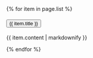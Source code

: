 <div class="usa-accordion accordion">
    {% for item in page.list %}
        <h4 class="usa-accordion__heading">
            <button
            class="usa-accordion__button"
            aria-expanded="false"
            aria-controls="a{{forloop.index}}"
            >
                {{ item.title }}
            </button>
        </h4>
        <div id="a{{forloop.index}}" class="usa-accordion__content usa-prose">
            <p>
                {{ item.content | markdownify }}
            </p>
        </div>
    {% endfor %}
</div>